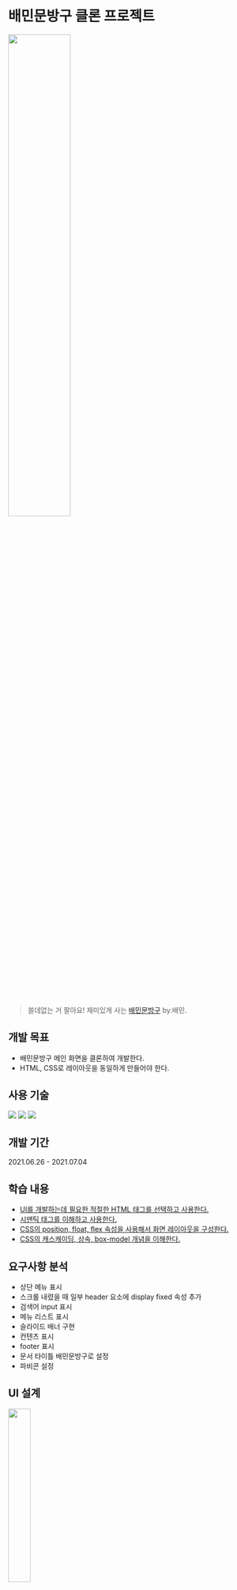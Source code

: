 # 배민문방구 클론 프로젝트



<img src="https://store.baemin.com/data/skin/front/udweb_C/img/banner/7d4c23c41296ae46ffff9e8da1350b37_56349.png" width="50%" />



> 쓸데없는 거 팔아요! 재미있게 사는 [배민문방구](store.baemin.com ) by.배민.





## 개발 목표

* 배민문방구 메인 화면을 클론하여 개발한다.
* HTML, CSS로 레이아웃을 동일하게 만들어야 한다. 





## 사용 기술

<img src="https://img.shields.io/badge/-HTML-%23E34F26?style=flat-square&logo=HTML5&logoColor=white"/> <img src="https://img.shields.io/badge/-CSS-%231572B6?style=flat-square&logo=css3&logoColor=white"/> <img src="https://img.shields.io/badge/-javascript-%23F7DF1E?style=flat-square&logo=javascript&logoColor=black"/>





## 개발 기간

2021.06.26 - 2021.07.04





## 학습 내용

* [UI를 개발하는데 필요한 적절한 HTML 태그를 선택하고 사용한다.](https://github.com/chaeeun037/chaeeun037.github.io/blob/master/_posts/html-tag.md)
* [시맨틱 태그를 이해하고 사용한다.](https://github.com/chaeeun037/chaeeun037.github.io/blob/master/_posts/semantic-tag.md)
* [CSS의 position, float, flex 속성을 사용해서 화면 레이아웃을 구성한다.](https://github.com/chaeeun037/chaeeun037.github.io/blob/master/_posts/css-display.md)
* [CSS의 캐스캐이딩, 상속, box-model 개념을 이해한다.](https://github.com/chaeeun037/chaeeun037.github.io/blob/master/_posts/css-cascading.md)





## 요구사항 분석

* 상단 메뉴 표시
* 스크롤 내렸을 때 일부 header 요소에 display fixed 속성 추가
* 검색어 input 표시
* 메뉴 리스트 표시
* 슬라이드 배너 구현
* 컨텐츠 표시
* footer 표시
* 문서 타이틀 배민문방구로 설정
* 파비콘 설정





## UI 설계

<img src="https://github.com/chaeeun037/store-baemin-clone/blob/c034b276318b58edde5e035c58a293cd12eac60c/UI%EC%84%A4%EA%B3%84.png" width="30%">

* 시맨틱 태그 사용

  * header
  * nav
  * section
  * article
  * footer
  * ul
  * li
  * dl
  * dt
  * dd



* 코드 재사용성
  * 공통되는 부분 코드 재사용하게 개발
    * article - 잘나가요, 새로 나왔어요, 지금은 할인 중
    * 공통 함수로 묶어서 렌더링



* 확장성
  * 단순 퍼블리싱이 아닌 이후에 데이터 바인딩할 때 UI는 수정하지 않아도 되게끔 개발
    * 데이터에 따라서 태그 표기
    * 가격 number로 표기
    * 할인 가격 %에 따라 계산 후 표기





## 개발 과정

* 요구사항 분석
* UI 설계
* 데이터 작업
* 데이터 렌더링(html, js)
* css 작업
* 슬라이드 배너 구현
* 디테일 수정



## 기능 설명

* 검색어 입력 input 클릭 시 최근 검색어 ui 등장
  * blur 혹은 닫기 버튼 클릭시 ui 없어짐
* 메인 슬라이드 배너
  * 전환 단위 5000ms
  * 페이지네이션 클릭시 해당 이미지로 이동
* goods contents 렌더링
  * 퍼블리싱이 아닌 데이터 저장 후 뿌림
* goods 아이템 태그 구현
  * 데이터로 저장 후 뿌림
* 할인 %로 할인 가격 계산해서 ui 표시
  * 1000단위 컴마
* 모든 cursor pointer 표시



## 메모

* 시맨틱 태그가 중요한 이유?
  * 인상깊었던 이유는 시각 장애인은 시맨틱 태그에 의존해서 웹페이지 UI를 인식한다는 점이었다.
    * 내용 더 찾아보기



* 디버깅 편의를 위해 serve로 서버 띄워서 개발 진행했다.

* script 태그는 body의 맨 마지막에 적었다.

  * js파일 다운로드 되고 실행될 때 css 깨지는 것을 방지하기 위해서 가장 나중에 적는다.(아마도?)

  

* 가로 방향 레이아웃
  * width 100% -> width 1200px, margin 0 auto



* div 태그가 아닌 적절한 html 태그 사용
  * a, p, ul, li, dl, dt, dd 등



* 존재 이유를 알 수 없는 dom 요소

  * 전체를 덮고있는 요소?

  

* 뭔가 래핑되어있는 dom tree 구성

  * 셀렉터로 선택해도 숨겨져있는 느낌?
  * green, new 등 태그 요소 선택 해보아도 숨겨져있어서 선택을 할 수가 없다!!
    * 이렇게 구조화하는 이유가 뭘까? 



* 쌓이는 순서를 모르겠는 dom 요소

* 중간에 갑자기 script가 등장..?

* 메인 페이지 goods 이미지 저장 권한이 없음

* ::after, before 등을 자주 사용한다.

  

* 반복되는 item 구성
  * ul -> li -> a



* 레이아웃 구성할 때 display flex와 inline-block 혼용



* 반복되는 텍스트

  * dl, dt, dd 사용

  

* 슬라이드 배너
  * Swiper  Effect fade 사용
  * 기본적인 형태의 슬라이드 배너이기 때문에 직접 구현하는 것 보다 라이브러리 사용하는 것이 간편하다고 판단했다.
  * 여러 라이브러리 중 타이머 맞추고 css 수정하면 가장 비슷할 것 같아서 선택했다.



* js로 ui element 만들고 붙일 때 코드 정리? 어떻게 해야하지?

  * appendchild, className 등 너무 많고 순서가 지저분해!

  

* footer info에 address 태그 사용

* footer info는 정적 데이터라고 판단해서 직접 퍼블리싱 진행



* input 구조가 복잡한걸로 알고있는데 어떻게 하면 구조적으로 깔끔하게 커스텀 할 수 있을까?

  * input 구조 뜯어서 공부하기?

  * 단순한 커스텀이라서 생각보다 복잡하지 않았다...!

    * input 아웃라인, 보더 없애고 border bottom 설정 

    

* 아이콘 이미지로 따올까, 아니면 매테리얼 디자인 icon을 사용할까 고민이다.



* 왜 잘나가요 부분에는 마우스 hover했을 때 찜하기, 카트가 안나올까?? 버그인가?

* html element 를 불러올 때 성능상 초기에 한번 불러오고 계속 그것을 사용하는 것이 나을까 아니면 사용할때만 불러오고 소멸시키는 것이 나을까?

* input focusout과 blur 차이는 이벤트 버블링 여부이다.

  * blur는 이벤트 버블링이 일어나지 않는다.
  * blur는 포커스를 잃은 자식만이 감지된다.

  

## TODO LIST

* goods 아이템에 마우스 hover시 찜, 장바구니 아이콘 생기는 것 애니메이션 구현
* 확대했을 때 상단? 슬라이드 배너 UI 부분 이상하다
* 코드 리팩토링





## 코드 리뷰

1. index.html:144줄 <script src="index.js"></script> 부분을 145줄 아래로 옮기기
  - 라이브러리가 모두 로딩된 이후에, 어플리케이션 로직을 넣는게 좋다.



2. index.html:147줄 <script> 태그 내용을 index.js로 옮기기
  - document.DOMContentLoaded = () => { /* TODO */ }; 사용



3. index.js 파일 formatting 한번 돌리기
  - 40라인 인덴테이션, 63라인 줄 공백같은것을 없애면 더 깔끔해진다.



4. index.js 문자열은 ' 쿼테이션 1개로 통일하기.

5. index.js 파일에서 DOM element 만드는 helper 함수 생성해서 사용하기

```js
const makeAndAppendElement = (tagName, attributeMap, parentElement) => {
  let element = document.createElement(tagName);
  if (attributeMap) {
    for (const key of attributeMap) {
      element[key] = attributeMap[key];
    }
  }
  if (parentElement) {
    parentElement.appendChild(element);
  }
  return element;
}
```

6. index.js 가급적 const를 쓸 수 있는곳은 모두 let 대신에 const 쓰기
  - 문맥상 const 는 변할수 없는 참조, 값을 나타내기에 가독성과 안정성을 높여준다.
  - for 문 안의 let도 const로 바꾸기

